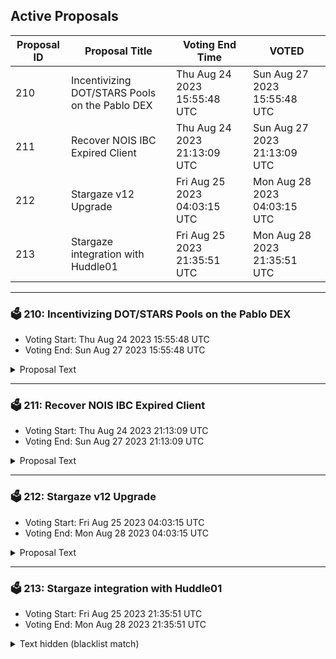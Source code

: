 ## Active Proposals

| Proposal ID | Proposal Title | Voting End Time | VOTED |
|-------------|----------------|-----------------|-------|
| 210 | Incentivizing DOT/STARS Pools on the Pablo DEX | Thu Aug 24 2023 15:55:48 UTC | Sun Aug 27 2023 15:55:48 UTC | 🤷‍♂️ ABSTAIN |
| 211 | Recover NOIS IBC Expired Client | Thu Aug 24 2023 21:13:09 UTC | Sun Aug 27 2023 21:13:09 UTC | ⏳ NOT VOTED |
| 212 | Stargaze v12 Upgrade | Fri Aug 25 2023 04:03:15 UTC | Mon Aug 28 2023 04:03:15 UTC | ✅ YES |
| 213 | Stargaze integration with Huddle01 | Fri Aug 25 2023 21:35:51 UTC | Mon Aug 28 2023 21:35:51 UTC | ⏳ NOT VOTED |

---

### 🗳 210: Incentivizing DOT/STARS Pools on the Pablo DEX
- Voting Start: Thu Aug 24 2023 15:55:48 UTC
- Voting End: Sun Aug 27 2023 15:55:48 UTC

<details>
<summary>Proposal Text</summary>
 
PROPOSALnThe Composable Finance team proposes to allocate 2,000,000 STARS for a DOT/STARS pool on the Pablo Decentralized Exchange (DEX), to be paid for by the Stargaze community pool. These stars will be allocated over 180 days. The DOT/STARS pool is the first time STARS will be available to native DotSama users, thus the goal of this proposal is to attract additional liquidity to the pool.nThis proposal, if passed, would distribute the requested amount of STARS to the multi-sig account listed below, which will move the funds over to Picasso via its Centauri bridge. These incentives will go live on within a week of receipt.nBACKGROUNDnPolkadot (DOT):nPolkadot (DOT), the native token of the Polkadot Network. DOT’s use cases have been previously restricted to DotSama, with its key functions in Polkadot being securing the relay chain and leasing of parachains. However, Composable’s Centauri bridge now allows for the creation of new use cases for DOT in the interchain. This will likely also attract new users (from DotSama) to Cosmos and vice versa.nDOT currently holds a market cap of $6,201,293,681, ranking 13th overall amongst networks and holds an average trading volume of $98,502,212 at the time of writing (as per CoinMarketCap). Polkadot has 1.4 million twitter followers, and 81.2 thousand reddit followers. The total value locked across all DotSama parachains is over $125 million.nDOT is available on 96 exchanges (as per Coincodex), encompassing most of the major exchanges in the industry, such as Binance, KuCoin, OKX, Huobi Global, and Kraken. Notably, thanks to Composable’s Centauri bridge, DOT can now be exchanged for Cosmos-native assets on both Osmosis and Composable’s Pablo DEX. Thus, DOT is a highly available and popular asset, making it an optimal candidate to put in a liquidity pool with STARS.nCentauri:nThanks to Composable Finance’s new Centauri bridge, Cosmos and Polkadot/Kusama are trustlessly connected for the first time. That means that assets can now flow back and forth between these two major ecosystems, opening new opportunities for users to participate and utilize idle assets.nCentauri is the first trustless connection between DotSama and the Interchain. This is facilitated by both Composable’s Kusama parachain, Picasso, and the Inter-Blockchain Communication (IBC) Protocol. Resultantly, all 46+ IBC-enabled chains can interoperate with ~80 DotSama parachains, with each ecosystem’s native assets now being able to flow to the other.nThe Pablo DEX:nThe Pablo Decentralized Exchange (DEX) is the first trustless and non-custodial cross-ecosystem DEX unifying liquidity across the major ecosystems. Pablo exists on Composable’s Picasso parachain, and leverages the Centauri bridge. Thus, Pablo offers a number of liquidity pools between Cosmos-native and DotSama-native assets.nPablo’s DOT/STARS PoolnThe DOT/STARS pool on Pablo will enable users to take advantage of newly introduced opportunities to transact between Cosmos and DotSama. This will help facilitate the flow of liquidity and volume between DotSama projects and Cosmos Projects such as Stargaze. Specifically, DOT owners can come to the DOT/STARS pool on Pablo to swap for STARS, which can then be leveraged for use on Stargaze and beyond (and vice versa).nIncentivizing this pool aims to attract liquidity in order to onboard new holders and users of STARS from the DotSama ecosystem.nMultisignFunds will be received and moved from the Cosmos side using a 2-of-3 multisig handled by:nNotional DAO (Development Shop + Validator)nAlkedata (Validator)nDon Cryptonium (Community Member)nat multisig address stars1yfujl2wd6skqudwamk2z3e2f0q96k9urcgfpt8nVotingnBy voting Yes you agree to allocate 2,000,000 STARS to incentivize STARS/DOT LP on Pablo DEX.nBy voting No you reject allocating 2,000,000 STARS to incentivize STARS/DOT LP on Pablo DEX.n
</details>

---

### 🗳 211: Recover NOIS IBC Expired Client
- Voting Start: Thu Aug 24 2023 21:13:09 UTC
- Voting End: Sun Aug 27 2023 21:13:09 UTC

<details>
<summary>Proposal Text</summary>
 
This proposal aims to recover the expired client 07-tendermint-237 belonging to the Nois connection and update it to client 07-tendermint-285. 

 For more information, read the discussion in Commonwealth: https://commonwealth.im/stargaze/discussion/12856-recover-expired-client-from-nois-network
</details>

---

### 🗳 212: Stargaze v12 Upgrade
- Voting Start: Fri Aug 25 2023 04:03:15 UTC
- Voting End: Mon Aug 28 2023 04:03:15 UTC

<details>
<summary>Proposal Text</summary>
 
# Stargaze v12 Upgrade

This upgrade adds a new module, updates to CosmWasm, and bugfixes.

- packet-forward-middleware
- wasmd v0.33 with 1_2 and 1_3 capabilities


## Details of upgrade time
This proposal suggests block #9796507 for the upgrade, which is estimated to be at Wednesday 30th August 15:00 UTC, using avg block time of 5.87 secs https://www.mintscan.io/stargaze/blocks/9796507
When the network reaches the halt height, the state machine of the blockchain will be halted. Cosmovisor, if configured properly, will then switch the binary used for v12.0.0, and then the chain will continue to make progress.
In the event of an issue at upgrade time, we will coordinate via the #verified-validators channel in Discord.
[Upgrade Instructions](https://github.com/public-awesome/mainnet/blob/main/stargaze-1/v12_0_0_UPGRADE.md)
</details>

---

### 🗳 213: Stargaze integration with Huddle01
- Voting Start: Fri Aug 25 2023 21:35:51 UTC
- Voting End: Mon Aug 28 2023 21:35:51 UTC

<details>
<summary>Text hidden (blacklist match)</summary>
 
</details>
